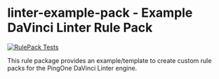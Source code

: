 linter-example-pack - Example DaVinci Linter Rule Pack
=========

[![RulePack Tests](https://github.com/pingone-davinci/linter-davinci-base-pack/actions/workflows/tests.yml/badge.svg)](https://github.com/pingone-davinci/linter-davinci-base-pack/actions/workflows/tests.yml)

This rule package provides an example/template to create custom rule packs
for the PingOne DaVinci Linter engine.
